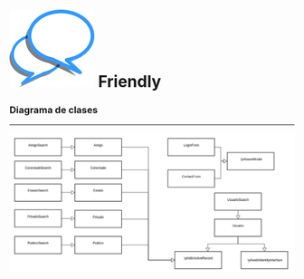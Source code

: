 ![Friendly](images/logo.png) **Friendly**
==================

### Diagrama de clases

-------------------------------------------



![clases](images/diagramaClases.png)
